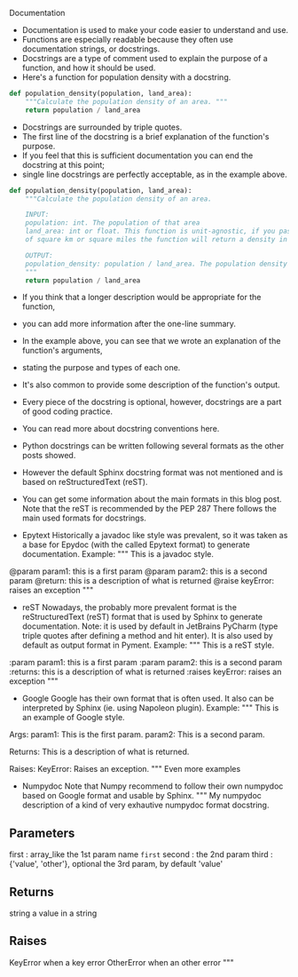 Documentation
- Documentation is used to make your code easier to understand and use. 
- Functions are especially readable because they often use documentation strings, or docstrings. 
- Docstrings are a type of comment used to explain the purpose of a function, and how it should be used. 
- Here's a function for population density with a docstring.

```py
def population_density(population, land_area):
    """Calculate the population density of an area. """
    return population / land_area
```

- Docstrings are surrounded by triple quotes. 
- The first line of the docstring is a brief explanation of the function's purpose. 
- If you feel that this is sufficient documentation you can end the docstring at this point; 
- single line docstrings are perfectly acceptable, as in the example above.
```py
def population_density(population, land_area):
    """Calculate the population density of an area.

    INPUT:
    population: int. The population of that area
    land_area: int or float. This function is unit-agnostic, if you pass in values in terms
    of square km or square miles the function will return a density in those units.

    OUTPUT: 
    population_density: population / land_area. The population density of a particular area.
    """
    return population / land_area
```

- If you think that a longer description would be appropriate for the function, 
- you can add more information after the one-line summary. 
- In the example above, you can see that we wrote an explanation of the function's arguments, 
- stating the purpose and types of each one. 
- It's also common to provide some description of the function's output.

- Every piece of the docstring is optional, however, docstrings are a part of good coding practice. 
- You can read more about docstring conventions here.

- Python docstrings can be written following several formats as the other posts showed. 
- However the default Sphinx docstring format was not mentioned and is based on reStructuredText (reST). 
- You can get some information about the main formats in this blog post.
Note that the reST is recommended by the PEP 287
There follows the main used formats for docstrings.
- Epytext
Historically a javadoc like style was prevalent, so it was taken as a base for Epydoc (with the called Epytext format) to generate documentation.
Example:
"""
This is a javadoc style.

@param param1: this is a first param
@param param2: this is a second param
@return: this is a description of what is returned
@raise keyError: raises an exception
"""
- reST
Nowadays, the probably more prevalent format is the reStructuredText (reST) format that is used by Sphinx to generate documentation. Note: it is used by default in JetBrains PyCharm (type triple quotes after defining a method and hit enter). It is also used by default as output format in Pyment.
Example:
"""
This is a reST style.

:param param1: this is a first param
:param param2: this is a second param
:returns: this is a description of what is returned
:raises keyError: raises an exception
"""
- Google
Google has their own format that is often used. It also can be interpreted by Sphinx (ie. using Napoleon plugin).
Example:
"""
This is an example of Google style.

Args:
    param1: This is the first param.
    param2: This is a second param.

Returns:
    This is a description of what is returned.

Raises:
    KeyError: Raises an exception.
"""
Even more examples
- Numpydoc
Note that Numpy recommend to follow their own numpydoc based on Google format and usable by Sphinx.
"""
My numpydoc description of a kind
of very exhautive numpydoc format docstring.

Parameters
----------
first : array_like
    the 1st param name `first`
second :
    the 2nd param
third : {'value', 'other'}, optional
    the 3rd param, by default 'value'

Returns
-------
string
    a value in a string

Raises
------
KeyError
    when a key error
OtherError
    when an other error
"""

